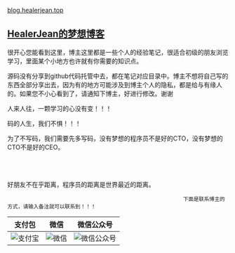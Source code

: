 
[blog.healerjean.top](blog.healerjean.top)

## [HealerJean的梦想博客](blog.healerjean.top)


  很开心您能看到这里，博主这里都是一些个人的经验笔记，很适合初级的朋友浏览学习，里面某个小地方也许就有你需要的知识点。
  
  源码没有分享到github代码托管中去，都在笔记对应目录中。博主不想将自己写的东西全部分享出去，因为有的地方可能涉及到博主个人的隐私，都是给与有缘人的。如果您不小心看到了，请通知下博主，好进行修改。谢谢
  
  人来人往，一颗学习的心没有变！！！
  
   码的人生，我们不惧！！！ 

  为了不写码，我们需要先多写码，没有梦想的程序员不是好的CTO，没有梦想的CTO不是好的CEO。

<br/><br/><br/>
好朋友不在乎距离，程序员的距离是世界最近的距离。 

                                                            下面是联系博主的方式，请输入备注就可以联系到！！！
|支付包 | 微信|微信公众号|
|:-------:|:-------:|:------:|
|![支付宝](https://raw.githubusercontent.com/HealerJean123/HealerJean123.github.io/master/assets/img/tctip/alpay.jpg) | ![微信](https://raw.githubusercontent.com/HealerJean123/HealerJean123.github.io/master/assets/img/tctip/weixin.jpg)|![微信公众号](https://raw.githubusercontent.com/HealerJean123/HealerJean123.github.io/master/assets/img/my/qrcode_for_gh_a23c07a2da9e_258.jpg)|



